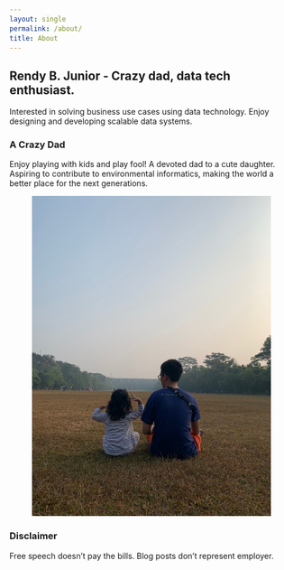 ```yaml
---
layout: single
permalink: /about/
title: About
---
```

## Rendy B. Junior - Crazy dad, data tech enthusiast.
Interested in solving business use cases using data technology. Enjoy designing and developing scalable data systems.

### A Crazy Dad
Enjoy playing with kids and play fool! A devoted dad to a cute daughter. Aspiring to contribute to environmental informatics, making the world a better place for the next generations.

<figure class="third">
	<img src="/assets/images/dad.jpeg">
</figure>

### Disclaimer
Free speech doesn’t pay the bills. Blog posts don’t represent employer.